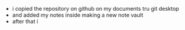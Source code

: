 - i copied the repository on github on my documents tru git desktop
- and added my notes inside making a new note vault
- after that i